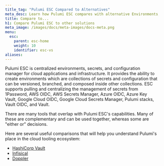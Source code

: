 ```yaml
---
title_tag: "Pulumi ESC Compared to Alternatives"
meta_desc: Learn how Pulumi ESC compares with alternative Environments, Secrets, and Configurations solutions.
title: Compare to...
h1: Compare Pulumi ESC to other solutions
meta_image: /images/docs/meta-images/docs-meta.png
menu:
  esc:
    parent: esc-home
    weight: 10
    identifier: esc-vs
aliases:
---
```


Pulumi ESC is centralized environments, secrets, and configuration manager for cloud applications and infrastructure. It provides the ability to create environments which are collections of secrets and configuration that can be versioned, branched, and composed inside other collections. ESC supports pulling and centralizing the management of secrets from 1Password, AWS OIDC, AWS Secrets Manager, Azure OIDC, Azure Key Vault, Google Cloud OIDC, Google Cloud Secrets Manager, Pulumi stacks, Vault OIDC, and Vault.

There are many tools that overlap with Pulumi ESC's capabilities. Many
of these are complementary and can be used together, whereas some are "either or" decisions.

Here are several useful comparisons that will help you understand Pulumi's place in the cloud tooling ecosystem:

* [HashiCorp Vault](/docs/esc/vs/vault/)
* [Infisical](/docs/esc/vs/infisical/)
* [Doppler](/docs/esc/vs/doppler/)
